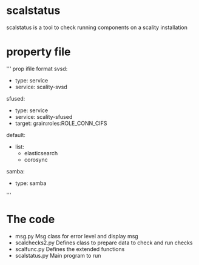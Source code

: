 # scalstatus
scalstatus is a tool to check running components on a scality installation 

# property file 
''' prop ifile format
svsd:
  - type: service
  - service: scality-svsd

sfused:
  - type: service
  - service: scality-sfused
  - target: grain:roles:ROLE_CONN_CIFS

default:
  - list:
    - elasticsearch
    - corosync

samba:
  - type: samba

'''
# The code
* msg.py 
Msg class for error level and display msg
* scalchecks2.py
Defines class to prepare data to check and run checks 
* scalfunc.py
Defines the extended functions
* scalstatus.py
Main program to run 

